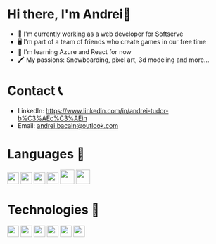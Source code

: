 <h1>Hi there, I'm Andrei👋</h1>

- 💼  I'm currently working as a web developer for Softserve
- 🖥️  I'm part of a team of friends who create games in our free time
- 🔭  I'm learning Azure and React for now
- 🖍️  My passions: Snowboarding, pixel art, 3d modeling and more...

<h1>Contact 📞</h1>

- LinkedIn: https://www.linkedin.com/in/andrei-tudor-b%C3%AEc%C3%AEin
- Email: andrei.bacain@outlook.com

<h1>Languages 📙</h1> 

<img src="https://github.com/SleepBeary/SleepBeary/assets/89601695/4ac5d73c-2181-42ca-88f5-509cc462354a" width="26" height="26">
<img src="https://github.com/SleepBeary/SleepBeary/assets/89601695/58b06894-3dfb-4b7a-9e8b-75f031640490" width="26" height="26">
<img src="https://github.com/SleepBeary/SleepBeary/assets/89601695/b29254df-e82c-4b67-a8b7-71f149b19585" width="26" height="26">
<img src="https://github.com/SleepBeary/SleepBeary/assets/89601695/913c3729-f33f-4bd3-87b3-e776e8b62c7d" width="26" height="26">
<img src="https://github.com/SleepBeary/SleepBeary/assets/89601695/1a4798b8-db33-41e8-9d45-aadfb8a40eb2" width="32" height="32">
<img src="https://github.com/SleepBeary/SleepBeary/assets/89601695/4e522221-1232-41c7-a0fd-da71b8c1a281" width="32" height="32">

<h1>Technologies 🤖</h1>

<img src="https://github.com/SleepBeary/SleepBeary/assets/89601695/76e4e758-8f64-4c1b-a5a9-f264b5bb1a05" width="26" height="26">
<img src="https://github.com/SleepBeary/SleepBeary/assets/89601695/9156c927-4b81-4724-8b72-36bcbaea2e0d" width="26" height="26">
<img src="https://github.com/SleepBeary/SleepBeary/assets/89601695/6597e519-8265-474b-8957-484960d4af0a" width="26" height="26">
<img src="https://github.com/SleepBeary/SleepBeary/assets/89601695/7b414a88-5a58-4eae-9b8f-07d585d98e4e" width="26" height="26">
<img src="https://github.com/SleepBeary/SleepBeary/assets/89601695/c88cb94e-679c-4bad-aeae-b26f8148d4e1" width="26" height="26">
<img src="https://github.com/SleepBeary/SleepBeary/assets/89601695/1bd4ff0a-c35d-4e88-9bf5-773bcafa604b" width="26" height="26">
